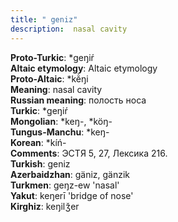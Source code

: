 ```yaml
---
title: " geniz"
description:  nasal cavity
---
```


<strong>Proto-Turkic</strong>:  *geŋiŕ<br>
<strong>Altaic etymology</strong>:  Altaic etymology<br>
<strong> Proto-Altaic</strong>:  *kĕ̀ŋi<br>
<strong>Meaning</strong>:  nasal cavity<br>
<strong>Russian meaning</strong>:  полость носа<br>
<strong>Turkic</strong>:  *geŋiŕ<br>
<strong>Mongolian</strong>:  *keŋ-, *köŋ-<br>
<strong>Tungus-Manchu</strong>:  *keŋ-<br>
<strong>Korean</strong>:  *kíń-<br>
<strong>Comments</strong>:  ЭСТЯ 5, 27, Лексика 216.<br>
<strong>Turkish</strong>:  geniz<br>
<strong>Azerbaidzhan</strong>:  gäniz, gänzik<br>
<strong>Turkmen</strong>:  geŋz-ew 'nasal'<br>
<strong>Yakut</strong>:  keŋerī 'bridge of nose'<br>
<strong>Kirghiz</strong>:  keŋilǯer<br>


